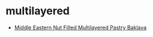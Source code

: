 # multilayered

 * [Middle Eastern Nut Filled Multilayered Pastry Baklava](../../index/m/middle-eastern-nut-filled-multilayered-pastry-baklava-103991.json)
